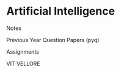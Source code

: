 # Artificial Intelligence 

Notes 

Previous Year Question Papers (pyq) 

Assignments

VIT VELLORE 
